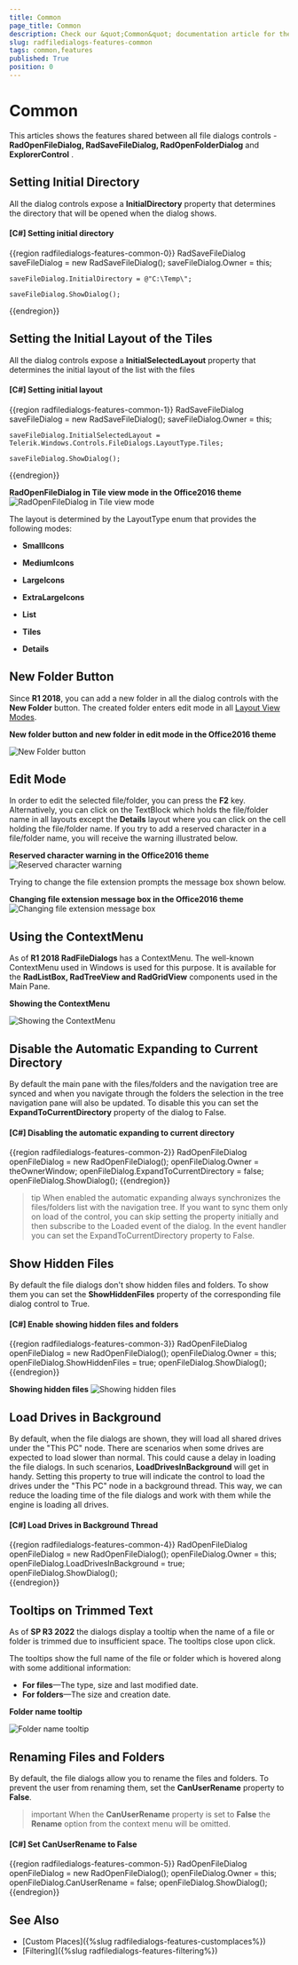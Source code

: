 ```yaml
---
title: Common
page_title: Common
description: Check our &quot;Common&quot; documentation article for the RadFileDialogs {{ site.framework_name }} control.
slug: radfiledialogs-features-common
tags: common,features
published: True
position: 0
---
```


# Common

This articles shows the features shared between all file dialogs controls - __RadOpenFileDialog, RadSaveFileDialog, RadOpenFolderDialog__ and __ExplorerControl__ .

## Setting Initial Directory

All the dialog controls expose a __InitialDirectory__ property that determines the directory that will be opened when the dialog shows.

#### __[C#] Setting initial directory__ 
{{region radfiledialogs-features-common-0}}
	RadSaveFileDialog saveFileDialog = new RadSaveFileDialog();	
	saveFileDialog.Owner = this;
	
	saveFileDialog.InitialDirectory = @"C:\Temp\";
	
	saveFileDialog.ShowDialog();	
{{endregion}}

## Setting the Initial Layout of the Tiles

All the dialog controls expose a __InitialSelectedLayout__ property that determines the initial layout of the list with the files

#### __[C#] Setting initial layout__ 
{{region radfiledialogs-features-common-1}}
	RadSaveFileDialog saveFileDialog = new RadSaveFileDialog();	
	saveFileDialog.Owner = this;
	
	saveFileDialog.InitialSelectedLayout = Telerik.Windows.Controls.FileDialogs.LayoutType.Tiles;
	
	saveFileDialog.ShowDialog();	
{{endregion}}

**RadOpenFileDialog in Tile view mode in the Office2016 theme**
![RadOpenFileDialog in Tile view mode](images/FileDialogs_TileViewMode.png)

The layout is determined by the LayoutType enum that provides the following modes:

* __SmallIcons__

* __MediumIcons__

* __LargeIcons__

* __ExtraLargeIcons__

* __List__

* __Tiles__

* __Details__

## New Folder Button

Since __R1 2018__, you can add a new folder in all the dialog controls with the __New Folder__ button. The created folder enters edit mode in all [Layout View Modes](#setting-the-initial-layout-of-the-tiles). 

**New folder button and new folder in edit mode in the Office2016 theme**

![New Folder button](images/FileDialogs_NewFolder.png)

## Edit Mode

In order to edit the selected file/folder, you can press the __F2__ key. Alternatively, you can click on the TextBlock which holds the file/folder name in all layouts except the **Details** layout where you can click on the cell holding the file/folder name. If you try to add a reserved character in a file/folder name, you will receive the warning illustrated below.

**Reserved character warning in the Office2016 theme**
![Reserved character warning](images/FileDialogs_EditMode.png)

Trying to change the file extension prompts the message box shown below.

**Changing file extension message box in the Office2016 theme** 
![Changing file extension message box](images/FileDialogs_ChangeFileExtensionMessageBox.png)

## Using the ContextMenu

As of __R1 2018 RadFileDialogs__ has a ContextMenu. The well-known ContextMenu used in Windows is used for this purpose. It is available for the __RadListBox, RadTreeView and RadGridView__ components used in the Main Pane.

**Showing the ContextMenu**

![Showing the ContextMenu](images/FileDialogs_ContextMenu.png)

## Disable the Automatic Expanding to Current Directory
By default the main pane with the files/folders and the navigation tree are synced and when you navigate through the folders the selection in the tree navigation pane will also be updated. To disable this you can set the __ExpandToCurrentDirectory__ property of the dialog to False.

#### __[C#] Disabling the automatic expanding to current directory__ 
{{region radfiledialogs-features-common-2}}
	RadOpenFileDialog openFileDialog = new RadOpenFileDialog();
	openFileDialog.Owner = theOwnerWindow;
	openFileDialog.ExpandToCurrentDirectory = false;
	openFileDialog.ShowDialog();
{{endregion}}

>tip When enabled the automatic expanding always synchronizes the files/folders list with the navigation tree. If you want to sync them only on load of the control, you can skip setting the property initially and then subscribe to the Loaded event of the dialog. In the event handler you can set the ExpandToCurrentDirectory property to False.

## Show Hidden Files

By default the file dialogs don't show hidden files and folders. To show them you can set the __ShowHiddenFiles__ property of the corresponding file dialog control to True.

#### __[C#] Enable showing hidden files and folders__ 
{{region radfiledialogs-features-common-3}}
	RadOpenFileDialog openFileDialog = new RadOpenFileDialog();
	openFileDialog.Owner = this;
	openFileDialog.ShowHiddenFiles = true;
	openFileDialog.ShowDialog();            
{{endregion}}

**Showing hidden files**
![Showing hidden files](images/radfiledialogs-features-common-0.png)

## Load Drives in Background

By default, when the file dialogs are shown, they will load all shared drives under the "This PC" node. There are scenarios when some drives are expected to load slower than normal. This could cause a delay in loading the file dialogs. In such scenarios, __LoadDrivesInBackground__ will get in handy. Setting this property to true will indicate the control to load the drives under the "This PC" node in a background thread. This way, we can reduce the loading time of the file dialogs and work with them while the engine is loading all drives.

#### __[C#] Load Drives in Background Thread__ 
{{region radfiledialogs-features-common-4}}
	RadOpenFileDialog openFileDialog = new RadOpenFileDialog();
	openFileDialog.Owner = this;
	openFileDialog.LoadDrivesInBackground = true;
	openFileDialog.ShowDialog();            
{{endregion}}

## Tooltips on Trimmed Text

As of **SP R3 2022** the dialogs display a tooltip when the name of a file or folder is trimmed due to insufficient space. The tooltips close upon click.

The tooltips show the full name of the file or folder which is hovered along with some additional information:

* **For files**&mdash;The type, size and last modified date.
* **For folders**&mdash;The size and creation date.

**Folder name tooltip**

![Folder name tooltip](images/radfiledialogs-features-common-tooltips.png)

## Renaming Files and Folders

By default, the file dialogs allow you to rename the files and folders. To prevent the user from renaming them, set the __CanUserRename__ property to __False__. 

>important When the __CanUserRename__ property is set to __False__ the __Rename__ option from the context menu will be omitted.

#### __[C#] Set CanUserRename to False__
{{region radfiledialogs-features-common-5}}
	RadOpenFileDialog openFileDialog = new RadOpenFileDialog();
	openFileDialog.Owner = this;
	openFileDialog.CanUserRename = false;
	openFileDialog.ShowDialog();
{{endregion}}

## See Also 
* [Custom Places]({%slug radfiledialogs-features-customplaces%})
* [Filtering]({%slug radfiledialogs-features-filtering%})